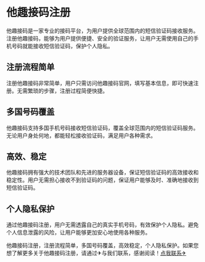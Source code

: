 # 他趣接码注册

他趣接码是一家专业的接码平台，为用户提供全球范围内的短信验证码接收服务。注册他趣接码，能够为用户提供便捷、安全的验证服务，让用户无需使用自己的手机号码就能接收短信验证码，保护个人隐私。

## 注册流程简单

注册他趣接码非常简单，用户只需访问他趣接码官网，填写基本信息，即可快速注册。无需繁琐的步骤，注册过程简便快捷。

## 多国号码覆盖

他趣接码支持多国手机号码接收短信验证码，覆盖全球范围内的短信验证码服务。无论用户身处何地，都能轻松接收验证码，满足用户各种需求。

## 高效、稳定

他趣接码拥有强大的技术团队和先进的服务器设备，保证短信验证码的高效接收和稳定性。用户无需担心接收不到验证码的问题，保证用户能够及时、准确地接收到短信验证码。

## 个人隐私保护

通过他趣接码注册，用户无需透露自己的真实手机号码，有效保护个人隐私。避免个人信息泄露的风险，让用户能够更加安心地使用各种服务。

他趣接码注册，注册流程简单，多国号码覆盖，高效稳定，个人隐私保护。如果您想了解更多关于他趣接码注册，请通过✈与我们联系，感谢阅读！[点我联系✈](https://pc.k02.cc)